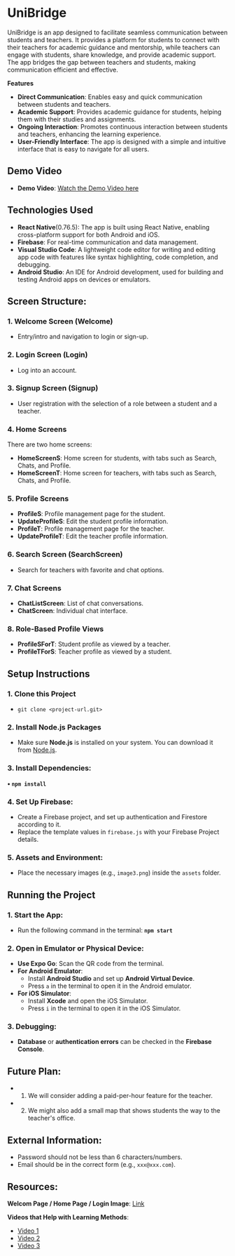 # UniBridge
UniBridge is an app designed to facilitate seamless communication between students and teachers. It provides a platform for students to connect with their teachers for academic guidance and mentorship, while teachers can engage with students, share knowledge, and provide academic support. The app bridges the gap between teachers and students, making communication efficient and effective.

**Features**
- **Direct Communication**: Enables easy and quick communication between students and teachers.
- **Academic Support**: Provides academic guidance for students, helping them with their studies and assignments.
- **Ongoing Interaction**: Promotes continuous interaction between students and teachers, enhancing the learning experience.
- **User-Friendly Interface**: The app is designed with a simple and intuitive interface that is easy to navigate for all users.

<!-- Uploading "chuttersnap\-\-gS54SWrHMg-unsplash.jpg"... -->

## Demo Video

- **Demo Video**: [Watch the Demo Video here](https://youtu.be/8KA-WbdsV5g?si=U338Y28vj383mila)


## Technologies Used

- **React Native**(0.76.5): The app is built using React Native, enabling cross-platform support for both Android and iOS.
- **Firebase**: For real-time communication and data management.
- **Visual Studio Code**:  A lightweight code editor for writing and editing app code with features like syntax highlighting, code completion, and debugging.
- **Android Studio**:   An IDE for Android development, used for building and testing Android apps on devices or emulators.


## Screen Structure:

### 1. Welcome Screen (Welcome)
   - Entry/intro and navigation to login or sign-up.

### 2. Login Screen (Login)
   - Log into an account.

### 3. Signup Screen (Signup)
   - User registration with the selection of a role between a student and a teacher.

### 4. Home Screens
   There are two home screens:
   - **HomeScreenS**: Home screen for students, with tabs such as Search, Chats, and Profile.
   - **HomeScreenT**: Home screen for teachers, with tabs such as Search, Chats, and Profile.

### 5. Profile Screens
   - **ProfileS**: Profile management page for the student.
   - **UpdateProfileS**: Edit the student profile information.
   - **ProfileT**: Profile management page for the teacher.
   - **UpdateProfileT**: Edit the teacher profile information.

### 6. Search Screen (SearchScreen)
   - Search for teachers with favorite and chat options.

### 7. Chat Screens
   - **ChatListScreen**: List of chat conversations.
   - **ChatScreen**: Individual chat interface.

### 8. Role-Based Profile Views
   - **ProfileSForT**: Student profile as viewed by a teacher.
   - **ProfileTForS**: Teacher profile as viewed by a student.

## Setup Instructions

### 1. Clone this Project
- `git clone <project-url.git>`

### 2. Install Node.js Packages
   - Make sure **Node.js** is installed on your system. You can download it from [Node.js](https://nodejs.org/).

### 3. Install Dependencies:
**• `npm install`**

### 4. Set Up Firebase:
-  Create a Firebase project, and set up authentication and Firestore according to it. 
-  Replace the template values in `firebase.js` with your Firebase Project details.

### 5. Assets and Environment:
- Place the necessary images (e.g., `image3.png`) inside the `assets` folder.

## Running the Project

### 1. Start the App:
   - Run the following command in the terminal: **`npm start`**

### 2. Open in Emulator or Physical Device:
   - **Use Expo Go**: Scan the QR code from the terminal.
   - **For Android Emulator**: 
     - Install **Android Studio** and set up **Android Virtual Device**.
     - Press `a` in the terminal to open it in the Android emulator.
   - **For iOS Simulator**: 
     - Install **Xcode** and open the iOS Simulator.
     - Press `i` in the terminal to open it in the iOS Simulator.

### 3. Debugging:
   - **Database** or **authentication errors** can be checked in the **Firebase Console**.

## Future Plan:

- 1. We will consider adding a paid-per-hour feature for the teacher.
- 2. We might also add a small map that shows students the way to the teacher's office.

## External Information:

- Password should not be less than 6 characters/numbers.
- Email should be in the correct form (e.g., `xxx@xxx.com`).

## Resources:

**Welcom Page / Home Page / Login Image**: [Link](https://pin.it/42OQreyi2)

**Videos that Help with Learning Methods**:
- [Video 1](https://youtu.be/ONAVmsGW6-M?si=vlhJk-dk4_ac1ZIo)
- [Video 2](https://youtu.be/U1PIrZBgv0U?si=-HOZdUSmrcPrZwUu)
- [Video 3](https://youtu.be/uA9ejPZiEOw?si=k_BDxV5mX6w59YSg)






